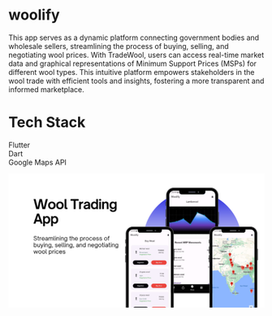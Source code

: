 # woolify

This app serves as a dynamic platform connecting government bodies and wholesale sellers, streamlining the process of buying, selling, and negotiating wool prices. With TradeWool, users can access real-time market data and graphical representations of Minimum Support Prices (MSPs) for different wool types. This intuitive platform empowers stakeholders in the wool trade with efficient tools and insights, fostering a more transparent and informed marketplace.

# Tech Stack

Flutter <br>
Dart <br>
Google Maps API




![alt text style="width:20px; height:40px"](https://github.com/Shivam5162323/Wool-Trade-App/blob/main/assets/images/app.png?raw=true)


 
